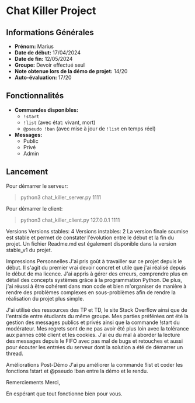 # Chat Killer Project

## Informations Générales

- **Prénom:** Marius
- **Date de début:** 17/04/2024
- **Date de fin:** 12/05/2024
- **Groupe:** Devoir effectué seul
- **Note obtenue lors de la démo de projet:** 14/20
- **Auto-évaluation:** 17/20

## Fonctionnalités

- **Commandes disponibles:**
  - `!start`
  - `!list` (avec état: vivant, mort)
  - `@pseudo !ban` (avec mise à jour de `!list` en temps réel)
- **Messages:**
  - Public
  - Privé
  - Admin

## Lancement

Pour démarrer le serveur:

> python3 chat_killer_server.py 1111

Pour démarrer le client:

> python3 chat_killer_client.py 127.0.0.1 1111

Versions
Versions stables: 4
Versions instables: 2
La version finale soumise est stable et permet de constater l'évolution entre le début et la fin du projet. Un fichier Readme.md est également disponible dans la version stable_v1 du projet.

Impressions Personnelles
J'ai pris goût à travailler sur ce projet depuis le début. Il s'agit du premier vrai devoir concret et utile que j'ai réalisé depuis le début de ma licence. J'ai appris à gérer des erreurs, comprendre plus en détail des concepts systèmes grâce à la programmation Python. De plus, j'ai réussi à être cohérent dans mon code et bien m'organiser de manière à rendre des problèmes complexes en sous-problèmes afin de rendre la réalisation du projet plus simple.

J'ai utilisé des ressources des TP et TD, le site Stack Overflow ainsi que de l'entraide entre étudiants du même groupe. Mes parties préférées ont été la gestion des messages publics et privés ainsi que la commande !start du modérateur. Mes regrets sont de ne pas avoir été plus loin avec la tolérance aux pannes côté client et les cookies. J'ai eu du mal à aborder la lecture des messages depuis le FIFO avec pas mal de bugs et retouches et aussi pour écouter les entrées du serveur dont la solution a été de démarrer un thread.

Améliorations Post-Démo
J'ai pu améliorer la commande !list et coder les fonctions !start et @pseudo !ban entre la démo et le rendu.

Remerciements
Merci,

En espérant que tout fonctionne bien pour vous.
